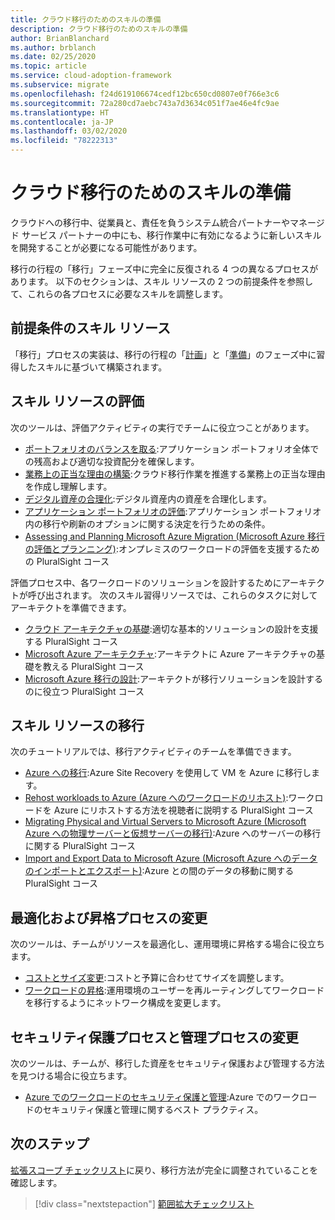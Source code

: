 ```yaml
---
title: クラウド移行のためのスキルの準備
description: クラウド移行のためのスキルの準備
author: BrianBlanchard
ms.author: brblanch
ms.date: 02/25/2020
ms.topic: article
ms.service: cloud-adoption-framework
ms.subservice: migrate
ms.openlocfilehash: f24d619106674cedf12bc650cd0807e0f766e3c6
ms.sourcegitcommit: 72a280cd7aebc743a7d3634c051f7ae46e4fc9ae
ms.translationtype: HT
ms.contentlocale: ja-JP
ms.lasthandoff: 03/02/2020
ms.locfileid: "78222313"
---
```

# <a name="skills-readiness-for-cloud-migration"></a>クラウド移行のためのスキルの準備

クラウドへの移行中、従業員と、責任を負うシステム統合パートナーやマネージド サービス パートナーの中にも、移行作業中に有効になるように新しいスキルを開発することが必要になる可能性があります。

移行の行程の「移行」フェーズ中に完全に反復される 4 つの異なるプロセスがあります。 以下のセクションは、スキル リソースの 2 つの前提条件を参照して、これらの各プロセスに必要なスキルを調整します。

## <a name="prerequisites-skilling-resources"></a>前提条件のスキル リソース

「移行」プロセスの実装は、移行の行程の「[計画](../../strategy/suggested-skills.md)」と「[準備](../../organize/suggested-skills.md)」のフェーズ中に習得したスキルに基づいて構築されます。

## <a name="assess-skilling-resources"></a>スキル リソースの評価

次のツールは、評価アクティビティの実行でチームに役立つことがあります。

- [ポートフォリオのバランスを取る](../../strategy/balance-the-portfolio.md):アプリケーション ポートフォリオ全体での残高および適切な投資配分を確保します。
- [業務上の正当な理由の構築](../../strategy/cloud-migration-business-case.md):クラウド移行作業を推進する業務上の正当な理由を作成し理解します。
- [デジタル資産の合理化](../../digital-estate/rationalize.md):デジタル資産内の資産を合理化します。
- [アプリケーション ポートフォリオの評価](https://docs.microsoft.com/learn/modules/app-and-infra-migration-and-modernization):アプリケーション ポートフォリオ内の移行や刷新のオプションに関する決定を行うための条件。
- [Assessing and Planning Microsoft Azure Migration (Microsoft Azure 移行の評価とプランニング)](https://www.pluralsight.com/courses/microsoft-azure-migration-assessing-planning):オンプレミスのワークロードの評価を支援するための PluralSight コース

評価プロセス中、各ワークロードのソリューションを設計するためにアーキテクトが呼び出されます。 次のスキル習得リソースでは、これらのタスクに対してアーキテクトを準備できます。

- [クラウド アーキテクチャの基礎](https://app.pluralsight.com/library/courses/cloud-architecture-foundations):適切な基本的ソリューションの設計を支援する PluralSight コース
- [Microsoft Azure アーキテクチャ](https://app.pluralsight.com/library/courses/cloud-architecture-foundations):アーキテクトに Azure アーキテクチャの基礎を教える PluralSight コース
- [Microsoft Azure 移行の設計](https://app.pluralsight.com/library/courses/cloud-architecture-foundations):アーキテクトが移行ソリューションを設計するのに役立つ PluralSight コース

## <a name="migrate-skilling-resources"></a>スキル リソースの移行

次のチュートリアルでは、移行アクティビティのチームを準備できます。

- [Azure への移行](https://docs.microsoft.com/azure/site-recovery/migrate-tutorial-on-premises-azure):Azure Site Recovery を使用して VM を Azure に移行します。
- [Rehost workloads to Azure (Azure へのワークロードのリホスト)](https://aka.ms/rehostcourse):ワークロードを Azure にリホストする方法を視聴者に説明する PluralSight コース
- [Migrating Physical and Virtual Servers to Microsoft Azure (Microsoft Azure への物理サーバーと仮想サーバーの移行)](https://app.pluralsight.com/library/courses/microsoft-azure-migrating-physical-virtual-servers/table-of-contents):Azure へのサーバーの移行に関する PluralSight コース
- [Import and Export Data to Microsoft Azure (Microsoft Azure へのデータのインポートとエクスポート)](https://app.pluralsight.com/library/courses/microsoft-azure-import-export-data/table-of-contents):Azure との間のデータの移動に関する PluralSight コース

## <a name="optimize-and-promote-process-changes"></a>最適化および昇格プロセスの変更

次のツールは、チームがリソースを最適化し、運用環境に昇格する場合に役立ちます。

- [コストとサイズ変更](../azure-best-practices/migrate-best-practices-costs.md):コストと予算に合わせてサイズを調整します。
- [ワークロードの昇格](../azure-best-practices/migrate-best-practices-networking.md):運用環境のユーザーを再ルーティングしてワークロードを移行するようにネットワーク構成を変更します。

## <a name="secure-and-manage-process-changes"></a>セキュリティ保護プロセスと管理プロセスの変更

次のツールは、チームが、移行した資産をセキュリティ保護および管理する方法を見つける場合に役立ちます。

- [Azure でのワークロードのセキュリティ保護と管理](../azure-best-practices/migrate-best-practices-security-management.md):Azure でのワークロードのセキュリティ保護と管理に関するベスト プラクティス。

## <a name="next-steps"></a>次のステップ

[拡張スコープ チェックリスト](./index.md)に戻り、移行方法が完全に調整されていることを確認します。

> [!div class="nextstepaction"]
> [範囲拡大チェックリスト](./index.md)
